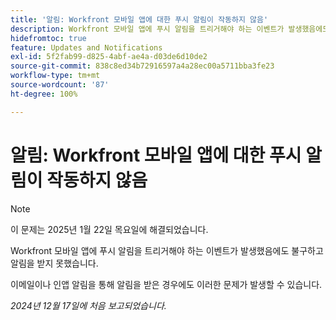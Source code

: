 ```yaml
---
title: '알림: Workfront 모바일 앱에 대한 푸시 알림이 작동하지 않음'
description: Workfront 모바일 앱에 푸시 알림을 트리거해야 하는 이벤트가 발생했음에도 불구하고 알림을 받지 못했습니다.
hidefromtoc: true
feature: Updates and Notifications
exl-id: 5f2fab99-d825-4abf-ae4a-d03de6d10de2
source-git-commit: 838c8ed34b72916597a4a28ec00a5711bba3fe23
workflow-type: tm+mt
source-wordcount: '87'
ht-degree: 100%

---
```


# 알림: Workfront 모바일 앱에 대한 푸시 알림이 작동하지 않음

>[!NOTE]
>
>이 문제는 2025년 1월 22일 목요일에 해결되었습니다.

Workfront 모바일 앱에 푸시 알림을 트리거해야 하는 이벤트가 발생했음에도 불구하고 알림을 받지 못했습니다.

이메일이나 인앱 알림을 통해 알림을 받은 경우에도 이러한 문제가 발생할 수 있습니다.

_2024년 12월 17일에 처음 보고되었습니다._
